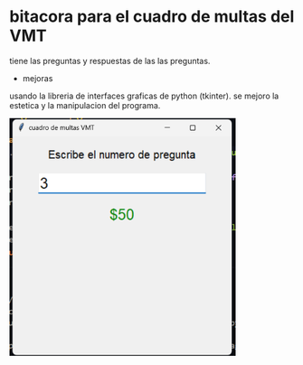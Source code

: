 # bitacora para el cuadro de multas del VMT

tiene las preguntas y respuestas de las las preguntas.

- mejoras

usando la libreria de interfaces graficas de python (tkinter).
se mejoro la estetica y la manipulacion del programa.

<img src="./assets/imagen.png" width="400">